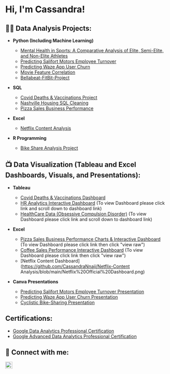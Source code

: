 <h1>Hi, I'm Cassandra! 

  
<h2>👨‍💻 Data Analysis Projects:</h2>

- <b>Python (Including Machine Learning)</b>
  - [Mental Health in Sports: A Comparative Analysis of Elite, Semi-Elite, and Non-Elite Athletes](https://github.com/CassandraNnaji/Athlete-and-Non-Athlete-Mental-Health-Project)
  - [Predicting Salifort Motors Employee Turnover](https://github.com/CassandraNnaji/Salifort-Motors-Machine-Learning-project)
  - [Predicting Waze App User Churn](https://github.com/CassandraNnaji/Waze-App-User-Churn-Project-Machine-Learning-)
  - [Movie Feature Correlation](https://github.com/CassandraNnaji/Movie_Feature-Correlation)
  - [Bellabeat-FitBit-Project](https://github.com/CassandraNnaji/Bellabeat-FitBit-Projet/blob/main/README.md)

- <b>SQL</b>
  - [Covid Deaths & Vaccinations Project](https://github.com/CassandraNnaji/Covid-Deaths-Vaccinations-Project-SQL-)
  - [Nashville Housing SQL Cleaning](https://github.com/CassandraNnaji/Nashville-Housing-SQL-Cleaning)
  - [Pizza Sales Business Performance](https://github.com/CassandraNnaji/Pizza-Sales-Business-Performance-)

- <b>Excel</b>
  - [Netflix Content Analysis](https://github.com/CassandraNnaji/Netflix-Content-Analysis)
    
- <b>R Programming</b>
  - [Bike Share Analysis Project](https://github.com/CassandraNnaji/Bike-Share-Analysis-Project)
  

<h2>📺 Data Visualization (Tableau and Excel Dashboards, Visuals, and Presentations):</h2>

- <b>Tableau</b>
  - [Covid Deaths & Vaccinations Dashboard](https://public.tableau.com/app/profile/cassandra7850/viz/CovidDashboard_17110185743220/Dashboard1)
  - [HR Analytics Interactive Dashboard](https://github.com/CassandraNnaji/HR-Analytics-Dashboard-Overview)
    (To view Dashboard please click link and scroll down to dashboard link)
  - [HealthCare Data (Obsessive Compulsion Disorder)](https://github.com/CassandraNnaji/OCD-Healthcare-Data-Interactive-Dashboard-Summary)
    (To view Dashboard please click link and scroll down to dashboard link)

- <b>Excel</b>
  - [Pizza Sales Business Performance Charts & Interactive Dashboard](https://github.com/CassandraNnaji/Pizza-Sales-Business-Performance-/blob/main/Pizza%20Sales%20Charts%20%26%20Dashboard.xlsx)
    (To view Dashboard please click link then click "view raw")
  - [Coffee Sales Performance Interactive Dashboard](https://github.com/CassandraNnaji/Coffee-Sales/blob/main/Coffee%20Orders%20Dashboard.xlsx)
    (To view Dashboard please click link then click "view raw")
  - [Netflix Content Dashboard](https://github.com/CassandraNnaji/Netflix-Content Analysis/blob/main/Netflix%20Official%20Dashboard.png)

- <b>Canva Presentations</b>
  - [Predicting Salifort Motors Employee Turnover Presentation](https://www.canva.com/design/DAF2_Ip4eD8/59YvgyygcJk_KBlW6h1w_w/view?utm_content=DAF2_Ip4eD8&utm_campaign=designshare&utm_medium=link2&utm_source=uniquelinks&utlId=h3414575446)
  - [Predicting Waze App User Churn Presentation](https://www.canva.com/design/DAF2TD7JBMA/Vrj3EikPLJlni0Z_VZvUHw/view?utm_content=DAF2TD7JBMA&utm_campaign=designshare&utm_medium=link2&utm_source=uniquelinks&utlId=h28031eda23)
  - [Cyclistic Bike-Sharing Presentation](https://www.canva.com/design/DAGi2B7s_1A/_iujkmMAmoZN-RSXK8b4Qw/view?utm_content=DAGi2B7s_1A&utm_campaign=designshare&utm_medium=link2&utm_source=uniquelinks&utlId=h39e53159f1)

<h2>Certifications:</h2>


  - [Google Data Analytics Professional Certification](file:///Users/cassandrannaji/Desktop/Google%20Data%20Analytics%20Cetification%20.pdf)
  - [Google Advanced Data Analytics Professional Certification](file:///Users/cassandrannaji/Desktop/Google%20Advanced%20Data%20Analytics%20Certification.pdf) 
  

<h2> 🤳 Connect with me:</h2>

[<img align="left" alt="CassandraNnaji | LinkedIn" width="22px" src="https://cdn.jsdelivr.net/npm/simple-icons@v3/icons/linkedin.svg" />][linkedin]


[linkedin]: https://www.linkedin.com/in/cassandra-nnaji/

<!--
**joshmadakor1/joshmadakor1** is a ✨ _special_ ✨ repository because its `README.md` (this file) appears on your GitHub profile.

Here are some ideas to get you started:

- 🔭 I’m currently working on ...
- 🌱 I’m currently learning ...
- 👯 I’m looking to collaborate on ...
- 🤔 I’m looking for help with ...
- 💬 Ask me about ...
- 📫 How to reach me: ...
- 😄 Pronouns: ...
- ⚡ Fun fact: ...
-->

